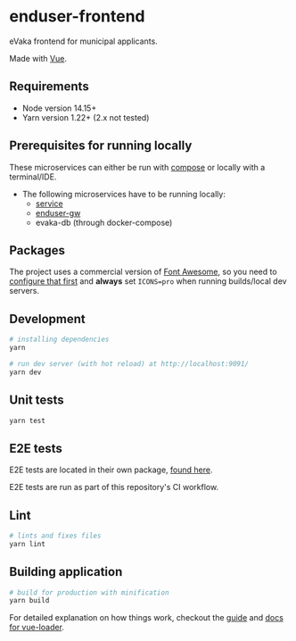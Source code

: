 <!--
SPDX-FileCopyrightText: 2017-2020 City of Espoo

SPDX-License-Identifier: LGPL-2.1-or-later
-->

# enduser-frontend

eVaka frontend for municipal applicants.

Made with [Vue](https://vuejs.org/).

## Requirements

- Node version 14.15+
- Yarn version 1.22+ (2.x not tested)

## Prerequisites for running locally

These microservices can either be run with [compose](../../../compose/README.md) or locally with a terminal/IDE.

- The following microservices have to be running locally:
  - [service](../../../service/README.md)
  - [enduser-gw](../../../apigw/README.md)
  - evaka-db (through docker-compose)

## Packages

The project uses a commercial version of [Font Awesome](https://fontawesome.com/),
so you need to [configure that first](../../README.md#using-professional-icons)
and **always** set `ICONS=pro` when running builds/local dev servers.

## Development

```sh
# installing dependencies
yarn

# run dev server (with hot reload) at http://localhost:9091/
yarn dev
```

## Unit tests

```sh
yarn test
```

## E2E tests

E2E tests are located in their own package, [found here](../../e2e-test/README.md).

E2E tests are run as part of this repository's CI workflow.

## Lint

```sh
# lints and fixes files
yarn lint
```

## Building application

```sh
# build for production with minification
yarn build
```

For detailed explanation on how things work, checkout the [guide](http://vuejs-templates.github.io/webpack/) and [docs for vue-loader](http://vuejs.github.io/vue-loader).
